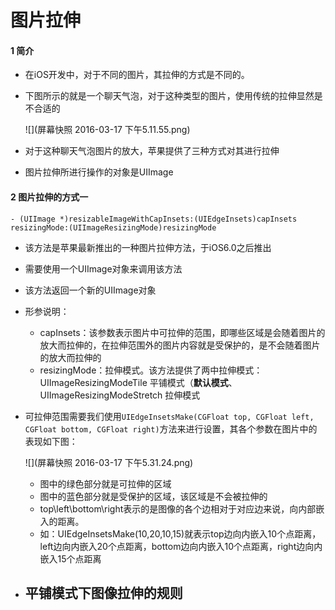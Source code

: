# 图片拉伸
#### 1 简介
- 在iOS开发中，对于不同的图片，其拉伸的方式是不同的。

- 下图所示的就是一个聊天气泡，对于这种类型的图片，使用传统的拉伸显然是不合适的

  ![](屏幕快照 2016-03-17 下午5.11.55.png)
- 对于这种聊天气泡图片的放大，苹果提供了三种方式对其进行拉伸
- 图片拉伸所进行操作的对象是UIImage
  
#### 2 图片拉伸的方式一
```- (UIImage *)resizableImageWithCapInsets:(UIEdgeInsets)capInsets resizingMode:(UIImageResizingMode)resizingMode```
- 该方法是苹果最新推出的一种图片拉伸方法，于iOS6.0之后推出
- 需要使用一个UIImage对象来调用该方法
- 该方法返回一个新的UIImage对象
- 形参说明：
  - capInsets：该参数表示图片中可拉伸的范围，即哪些区域是会随着图片的放大而拉伸的，在拉伸范围外的图片内容就是受保护的，是不会随着图片的放大而拉伸的
  - resizingMode：拉伸模式。该方法提供了两中拉伸模式：UIImageResizingModeTile 平铺模式（**默认模式**、 UIImageResizingModeStretch 拉伸模式
- 可拉伸范围需要我们使用```UIEdgeInsetsMake(CGFloat top, CGFloat left, CGFloat bottom, CGFloat right)```方法来进行设置，其各个参数在图片中的表现如下图：

  ![](屏幕快照 2016-03-17 下午5.31.24.png)
  - 图中的绿色部分就是可拉伸的区域
  - 图中的蓝色部分就是受保护的区域，该区域是不会被拉伸的
  - top\left\bottom\right表示的是图像的各个边相对于对应边来说，向内部嵌入的距离。
  - 如：UIEdgeInsetsMake(10,20,10,15)就表示top边向内嵌入10个点距离，left边向内嵌入20个点距离，bottom边向内嵌入10个点距离，right边向内嵌入15个点距离
- **平铺模式下图像拉伸的规则**
  - 
  



